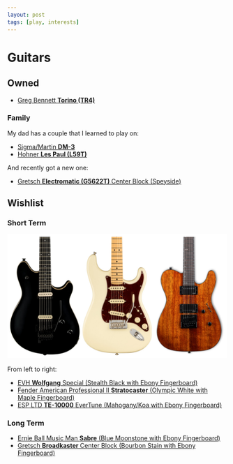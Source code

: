 ```yaml
---
layout: post
tags: [play, interests]
---
```


# Guitars

## Owned

- [Greg Bennett **Torino (TR4)**](https://gregbennettguitars.com/guitars/electric/vintage/tr4/)

### Family

My dad has a couple that I learned to play on:

- [Sigma/Martin **DM-3**](https://www.sigma-guitars.com/acoustic-guitars/st-series/dm-st/)
- [Hohner **Les Paul (L59T)**](https://reverb.com/item/49089724-hohner-l59t-tobacco-burst-w-hsc)

And recently got a new one:

- [Gretsch **Electromatic (G5622T)** Center Block (Speyside)](https://www.sweetwater.com/store/detail/G5622TESS--gretsch-g5622t-electromatic-center-block-double-cut-electric-guitar-speyside)

## Wishlist

### Short Term

![Guitar collage](../assets/images/guitar_collage.jpg)

From left to right:

- [EVH **Wolfgang** Special (Stealth Black with Ebony Fingerboard)](https://www.sweetwater.com/store/detail/WolfSp2St--evh-wolfgang-special-stealth-black-with-ebony-fingerboard)
- [Fender American Professional II **Stratocaster** (Olympic White with Maple Fingerboard)](https://www.sweetwater.com/store/detail/StratAP2MOW--fender-american-professional-ii-stratocaster-olympic-white-with-maple-fingerboard)
- [ESP LTD **TE-10000** EverTune (Mahogany/Koa with Ebony Fingerboard)](https://www.sweetwater.com/store/detail/LTE1KETKNG--esp-ltd-te-1000-evertune-koa-electric-guitar-natural-gloss)

### Long Term

- [Ernie Ball Music Man **Sabre** (Blue Moonstone with Ebony Fingerboard)](https://www.sweetwater.com/store/detail/SabreDBB)
- [Gretsch **Broadkaster** Center Block (Bourbon Stain with Ebony Fingerboard)](https://www.gretschguitars.com/gear/build/center-block/g6609tfm-players-edition-broadkaster-center-block-double-cut-with-string-thru-bigsby-and-flame-maple/2400700878)
